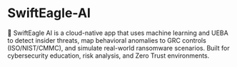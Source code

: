 # SwiftEagle-AI
🦅 SwiftEagle AI is a cloud-native app that uses machine learning and UEBA to detect insider threats, map behavioral anomalies to GRC controls (ISO/NIST/CMMC), and simulate real-world ransomware scenarios. Built for cybersecurity education, risk analysis, and Zero Trust environments.
